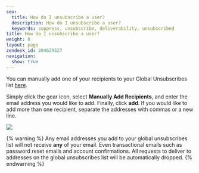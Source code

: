 ```yaml
---
seo:
  title: How do I unsubscribe a user?
  description: How do I unsubscribe a user?
  keywords: suppress, unsubscribe, deliverability, unsubscribed
title: How do I unsubscribe a user?
weight: 0
layout: page
zendesk_id: 204629527
navigation:
  show: true
---
```


You can manually add one of your recipients to your Global Unsubscribes list [here](https://app.sendgrid.com/suppressions/global_unsubscribes).

Simply click the gear icon, select **Manually Add Recipients**, and enter the email address you would like to add. Finally, click **add**. If you would like to add more than one recipient, separate the addresses with commas or a new line.

![]({{root_url}}/images/add_global_unsubscribe_1.png)

{% warning %}
Any email addresses you add to your global unsubscribes list will not receive **any** of your email. Even transactional emails such as password reset emails and account confirmations. All requests to deliver to addresses on the global unsubscribes list will be automatically dropped.
{% endwarning %}

